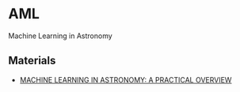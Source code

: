 # AML
Machine Learning in Astronomy


## Materials
- [MACHINE LEARNING IN ASTRONOMY: A PRACTICAL OVERVIEW](https://arxiv.org/pdf/1904.07248.pdf)
